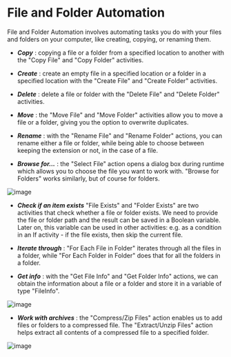 # File and Folder Automation

File and Folder Automation involves automating tasks you do with your files and folders on your computer, like creating, copying, or renaming them. 

- ***Copy*** : copying a file or a folder from a specified location to another with the "Copy File" and "Copy Folder" activities. 

- ***Create*** : create an empty file in a specified location or a folder in a specified location with the "Create File" and "Create Folder" activities.

- ***Delete*** : delete a file or folder with the "Delete File" and "Delete Folder" activities.

- ***Move*** : the "Move File" and "Move Folder" activities allow you to move a file or a folder, giving you the option to overwrite duplicates.

- ***Rename*** : with the "Rename File" and "Rename Folder" actions, you can rename either a file or folder, while being able to choose between keeping the extension or not, in the case of a file.

- ***Browse for...*** : the "Select File" action opens a dialog box during runtime which allows you to choose the file you want to work with. "Browse for Folders" works similarly, but of course for folders.


![image](https://github.com/yaagmurss/AdvancedRPADeveloperCertificationTrainingNotes/assets/52479605/3e8c6ad0-726b-4269-ba6b-3fb326a64e32)



- ***Check if an item exists*** "File Exists" and "Folder Exists" are two activities that check whether a file or folder exists. We need to provide the file or folder path and the result can be saved in a Boolean variable. Later on, this variable can be used in other activities: e.g. as a condition in an If activity - if the file exists, then skip the current file.

- ***Iterate through*** : "For Each File in Folder" iterates through all the files in a folder, while "For Each Folder in Folder" does that for all the folders in a folder.

- ***Get info*** : with the "Get File Info" and "Get Folder Info" actions, we can obtain the information about a file or a folder and store it in a variable of type "FileInfo".


![image](https://github.com/yaagmurss/AdvancedRPADeveloperCertificationTrainingNotes/assets/52479605/5ae78c6f-814a-4c3f-ac75-303d30bc3991)




- ***Work with archives*** : the "Compress/Zip Files" action enables us to add files or folders to a compressed file. The "Extract/Unzip Files" action helps extract all contents of a compressed file to a specified folder.



![image](https://github.com/yaagmurss/AdvancedRPADeveloperCertificationTrainingNotes/assets/52479605/c719265e-0950-4f6e-a9a3-a045fe2cf92b)
